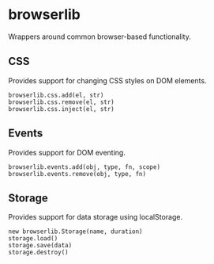 # browserlib

Wrappers around common browser-based functionality.



## CSS

Provides support for changing CSS styles on DOM elements.

`browserlib.css.add(el, str)`  
`browserlib.css.remove(el, str)`  
`browserlib.css.inject(el, str)`  



## Events

Provides support for DOM eventing.  

`browserlib.events.add(obj, type, fn, scope)`  
`browserlib.events.remove(obj, type, fn)`  



## Storage

Provides support for data storage using localStorage.  

`new browserlib.Storage(name, duration)`  
`storage.load()`  
`storage.save(data)`  
`storage.destroy()`  